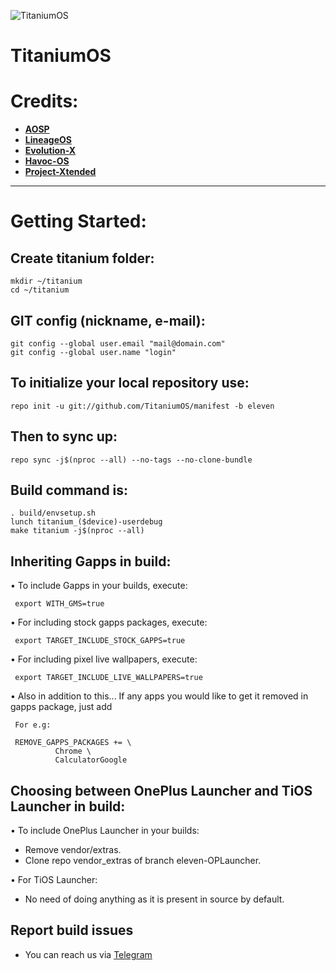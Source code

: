 ![TitaniumOS](https://github.com/TitaniumOS/manifest/blob/eleven/TitaniumOS-banner.png)

# TitaniumOS #

Credits:
=======
 * [**AOSP**](https://android.googlesource.com)
 * [**LineageOS**](https://github.com/LineageOS)
 * [**Evolution-X**](https://github.com/Evolution-X)
 * [**Havoc-OS**](https://github.com/Havoc-OS)
 * [**Project-Xtended**](https://github.com/Project-Xtended)
-----------------------------------------------------------------------------
Getting Started:
================

Create titanium folder:
----------------------

    mkdir ~/titanium
    cd ~/titanium
    

GIT config (nickname, e-mail):
-----------------------------

    git config --global user.email "mail@domain.com"
    git config --global user.name "login"
    

To initialize your local repository use:
---------------------------------------

    repo init -u git://github.com/TitaniumOS/manifest -b eleven
    

Then to sync up:
----------------

    repo sync -j$(nproc --all) --no-tags --no-clone-bundle

Build command is:
----------------
    . build/envsetup.sh
    lunch titanium_($device)-userdebug
    make titanium -j$(nproc --all)
    
Inheriting Gapps in build:
-------------------------
• To include Gapps in your builds, execute:

     export WITH_GMS=true
     
• For including stock gapps packages, execute:

     export TARGET_INCLUDE_STOCK_GAPPS=true
     
• For including pixel live wallpapers, execute:

     export TARGET_INCLUDE_LIVE_WALLPAPERS=true

• Also in addition to this...
If any apps you would like to get it removed in gapps package, just add

     For e.g:

     REMOVE_GAPPS_PACKAGES += \
              Chrome \
              CalculatorGoogle

Choosing between OnePlus Launcher and TiOS Launcher in build:
------------------------------------------------------------
• To include OnePlus Launcher in your builds:
   - Remove vendor/extras.
   - Clone repo vendor_extras of branch eleven-OPLauncher.

• For TiOS Launcher:
   - No need of doing anything as it is present in source by default.

## Report build issues
- You can reach us via [Telegram](https://t.me/TitaniumOS_Chat)
